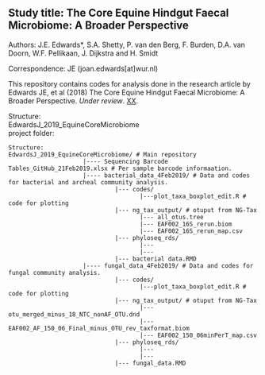 
Study title: The Core Equine Hindgut Faecal Microbiome: A Broader Perspective  
---------------------------------------------------------------------------------

Authors: J.E. Edwards*, S.A. Shetty, P. van den Berg, F. Burden, D.A. van Doorn, W.F. Pellikaan, J. Dijkstra and H. Smidt  

Correspondence: JE (joan.edwards[at]wur.nl)   

This repository contains codes for analysis done in the research article by Edwards JE, et al (2018) The Core Equine Hindgut Faecal Microbiome: A Broader Perspective.  _Under review_. [XX](tobeupdated_when_uplished).  

Structure:  
EdwardsJ_2019_EquineCoreMicrobiome  
project folder:

```
Structure:  
EdwardsJ_2019_EquineCoreMicrobiome/ # Main repository  
                     |---- Sequencing Barcode Tables_GitHub_21Feb2019.xlsx # Per sample barcode informaation.  
                     |---- bacterial_data_4Feb2019/ # Data and codes for bacterial and archeal community analysis.  
                              |--- codes/ 
                                     |---plot_taxa_boxplot_edit.R # code for plotting   
                              |--- ng_tax_output/ # otuput from NG-Tax  
                                     |--- all_otus.tree  
                                     |--- EAF002_16S_rerun.biom  
                                     |--- EAF002_16S_rerun_map.csv  
                              |--- phyloseq_rds/  
                                     |---  
                                     |---   
                              |--- bacterial data.RMD  
                     |---- fungal_data_4Feb2019/ # Data and codes for fungal community analysis.  
                              |--- codes/ 
                                     |---plot_taxa_boxplot_edit.R # code for plotting
                              |--- ng_tax_output/ # otuput from NG-Tax  
                                     |--- otu_merged_minus_18_NTC_nonAF_OTU.dnd    
                                     |--- EAF002_AF_150_06_Final_minus_OTU_rev_taxformat.biom    
                                     |--- EAF002_150_06minPerT_map.csv   
                              |--- phyloseq_rds/ 
                                     |---  
                                     |---  
                              |--- fungal_data.RMD   


```


